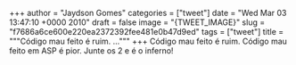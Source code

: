 
+++
author = "Jaydson Gomes"
categories = ["tweet"]
date = "Wed Mar 03 13:47:10 +0000 2010"
draft = false
image = "{TWEET_IMAGE}"
slug = "f7686a6ce600e220ea2372392fee481e0b47d9ed"
tags = ["tweet"]
title = """Código mau feito é ruim. ..."""
+++
Código mau feito é ruim. Código mau feito em ASP é pior. Junte os 2 e é o inferno!
